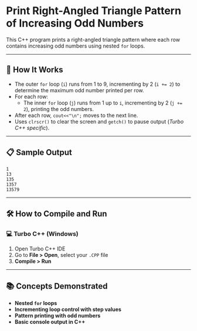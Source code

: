 # Print Right-Angled Triangle Pattern of Increasing Odd Numbers

This C++ program prints a right-angled triangle pattern where each row contains increasing odd numbers using nested `for` loops.

---

## 🚀 How It Works

- The outer `for` loop (`i`) runs from 1 to 9, incrementing by 2 (`i += 2`) to determine the maximum odd number printed per row.
- For each row:
  - The inner `for` loop (`j`) runs from 1 up to `i`, incrementing by 2 (`j += 2`), printing the odd numbers.
- After each row, `cout<<"\n";` moves to the next line.
- Uses `clrscr()` to clear the screen and `getch()` to pause output (*Turbo C++ specific*).

---

## 📋 Sample Output

```
1
13
135
1357
13579
```

---

## 🛠️ How to Compile and Run

### 💻 Turbo C++ (Windows)

1. Open Turbo C++ IDE  
2. Go to **File > Open**, select your `.CPP` file  
3. **Compile > Run**

---

## 📚 Concepts Demonstrated
- **Nested `for` loops**
- **Incrementing loop control with step values**
- **Pattern printing with odd numbers**
- **Basic console output in C++**
